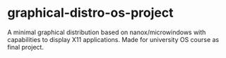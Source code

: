 # graphical-distro-os-project
A minimal graphical distribution based on nanox/microwindows with capabilities to display X11 applications. Made for university OS course as final project.
